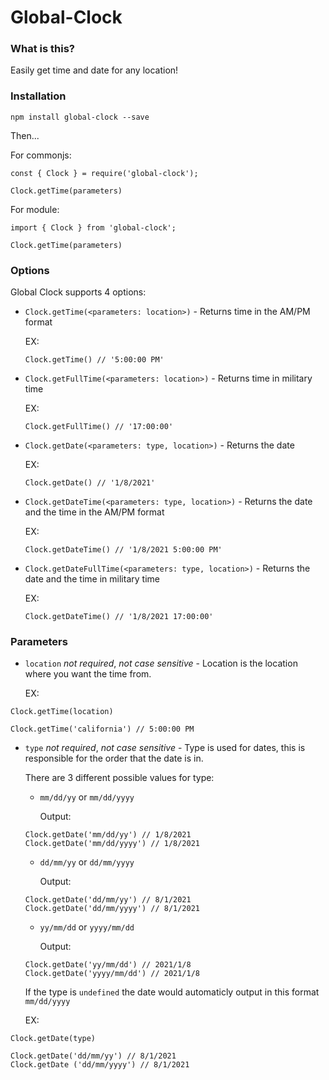 # Global-Clock

### **What is this?**

Easily get time and date for any location!

### **Installation**

`npm install global-clock --save`

Then...

For commonjs:

```
const { Clock } = require('global-clock');

Clock.getTime(parameters)
```

For module:

```
import { Clock } from 'global-clock';

Clock.getTime(parameters)
```

### **Options**

Global Clock supports 4 options:

-   `Clock.getTime(<parameters: location>)` - Returns time in the AM/PM format

    EX:

    ```
    Clock.getTime() // '5:00:00 PM'
    ```

-   `Clock.getFullTime(<parameters: location>)` - Returns time in military time

    EX:

    ```
    Clock.getFullTime() // '17:00:00'
    ```

-   `Clock.getDate(<parameters: type, location>)` - Returns the date

    EX:

    ```
    Clock.getDate() // '1/8/2021'
    ```

-   `Clock.getDateTime(<parameters: type, location>)` - Returns the date and the time in the AM/PM format

    EX:

    ```
    Clock.getDateTime() // '1/8/2021 5:00:00 PM'
    ```

-   `Clock.getDateFullTime(<parameters: type, location>)` - Returns the date and the time in military time

    EX:

    ```
    Clock.getDateTime() // '1/8/2021 17:00:00'
    ```

### **Parameters**

-   `location` _not required_, _not case sensitive_ - Location is the location where you want the time from.

    EX:

```
Clock.getTime(location)

Clock.getTime('california') // 5:00:00 PM
```

-   `type` _not required_, _not case sensitive_ - Type is used for dates, this is responsible for the order that the date is in.

    There are 3 different possible values for type:

    -   `mm/dd/yy` or `mm/dd/yyyy`

        Output:

    ```
    Clock.getDate('mm/dd/yy') // 1/8/2021
    Clock.getDate('mm/dd/yyyy') // 1/8/2021
    ```

    -   `dd/mm/yy` or `dd/mm/yyyy`

        Output:

    ```
    Clock.getDate('dd/mm/yy') // 8/1/2021
    Clock.getDate('dd/mm/yyyy') // 8/1/2021
    ```

    -   `yy/mm/dd` or `yyyy/mm/dd`

        Output:

    ```
    Clock.getDate('yy/mm/dd') // 2021/1/8
    Clock.getDate('yyyy/mm/dd') // 2021/1/8
    ```

    If the type is `undefined` the date would automaticly output in this format `mm/dd/yyyy`

    EX:

```
Clock.getDate(type)

Clock.getDate('dd/mm/yy') // 8/1/2021
Clock.getDate ('dd/mm/yyyy') // 8/1/2021
```
